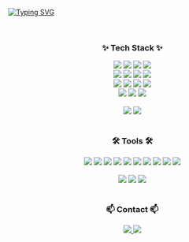 <!-- Title -->
[![Typing SVG](https://readme-typing-svg.demolab.com/?lines=Welcome+to+Gaeunee's+Github)](https://git.io/typing-svg)

<br>

<h3 align="center">✨ Tech Stack ✨</h3>

<div align="center">

<!-- Languages -->
  <img src="https://img.shields.io/badge/C-A8B9CC?style=for-the-badge&logo=c&logoColor=white" />
  <img src="https://img.shields.io/badge/C%23-00599C?style=for-the-badge&logo=csharp&logoColor=white" />
  <img src="https://img.shields.io/badge/Java-007396?style=for-the-badge&logo=OpenJDK&logoColor=white" />
  <img src="https://img.shields.io/badge/Python-3776AB?style=for-the-badge&logo=Python&logoColor=white" />

  <br>
  
  <img src="https://img.shields.io/badge/Kotlin-7F52FF?style=for-the-badge&logo=Kotlin&logoColor=white" />
  <img src="https://img.shields.io/badge/HTML5-E34F26?style=for-the-badge&logo=HTML5&logoColor=white" />
  <img src="https://img.shields.io/badge/CSS3-1572B6?style=for-the-badge&logo=CSS3&logoColor=white" />
  <img src="https://img.shields.io/badge/JavaScript-F7DF1E?style=for-the-badge&logo=JavaScript&logoColor=black" />

  <br>

  <img src="https://img.shields.io/badge/React-20232A?style=for-the-badge&logo=React&logoColor=61DAFB" />
  <img src="https://img.shields.io/badge/Node.js-339933?style=for-the-badge&logo=Node.js&logoColor=white" />
  <img src="https://img.shields.io/badge/MySQL-4479A1?style=for-the-badge&logo=MySQL&logoColor=white" />
  <img src="https://img.shields.io/badge/Linux-FCC624?style=for-the-badge&logo=Linux&logoColor=black" />

  <br>
  
</div>

<div align="center">

<!-- Data / ML -->
  <img src="https://img.shields.io/badge/Pandas-150458?style=for-the-badge&logo=Pandas&logoColor=white" />
  <img src="https://img.shields.io/badge/Numpy-013243?style=for-the-badge&logo=Numpy&logoColor=white" />
  <img src="https://img.shields.io/badge/Matplotlib-11557C?style=for-the-badge&logo=Matplotlib&logoColor=white" />
</div>

<br>

<div align="center">

<!-- AR/VR & Game Dev -->
  <img src="https://img.shields.io/badge/Unity-000000?style=for-the-badge&logo=Unity&logoColor=white" />
  <img src="https://img.shields.io/badge/AR/VR-FF6F00?style=for-the-badge&logo=Unity&logoColor=white" />
</div>

<br>

<h3 align="center">🛠 Tools 🛠</h3>

<div align="center">

<!-- Tools -->
  <img src="https://img.shields.io/badge/Git-F05032?style=for-the-badge&logo=Git&logoColor=white" />
  <img src="https://img.shields.io/badge/GitHub-181717?style=for-the-badge&logo=GitHub&logoColor=white" />
  <img src="https://img.shields.io/badge/Notion-000000?style=for-the-badge&logo=Notion&logoColor=white" />
  <img src="https://img.shields.io/badge/Android%20Studio-3DDC84?style=for-the-badge&logo=android-studio&logoColor=white" />
  <img src="https://img.shields.io/badge/Apache Tomcat-F8DC75?style=for-the-badge&logo=Apache Tomcat&logoColor=black" />
  <img src="https://img.shields.io/badge/Ubuntu-E95420?style=for-the-badge&logo=Ubuntu&logoColor=white" />
  <img src="https://img.shields.io/badge/Visual%20Studio-5C2D91?style=for-the-badge&logo=Visual Studio&logoColor=white" />
  <img src="https://img.shields.io/badge/VSCode-007ACC?style=for-the-badge&logo=Visual Studio Code&logoColor=white" />
  <img src="https://img.shields.io/badge/Eclipse-2C2255?style=for-the-badge&logo=Eclipse IDE&logoColor=white" />
  <img src="https://img.shields.io/badge/Unity Hub-000000?style=for-the-badge&logo=Unity&logoColor=white" />
</div>

<br>

<div align="center">

<!-- Design -->
  <img src="https://img.shields.io/badge/Adobe Photoshop-31A8FF?style=for-the-badge&logo=Adobe Photoshop&logoColor=white" />
  <img src="https://img.shields.io/badge/Figma-F24E1E?style=for-the-badge&logo=Figma&logoColor=white" />
  <img src="https://img.shields.io/badge/Jupyter-F37626?style=for-the-badge&logo=Jupyter&logoColor=white" />
</div>

<br>

<h3 align="center">📫 Contact 📫</h3>

<div align="center">
  <a href="https://velog.io/@oka1313">
    <img src="https://img.shields.io/badge/Velog-20C997?style=for-the-badge&logo=Velog&logoColor=white" />
  </a>
  <a href="kaeune3@gmail.com">
    <img src="https://img.shields.io/badge/kaeune3@gmail.com-D14836?style=for-the-badge&logo=Gmail&logoColor=white" />
  </a>
</div>
